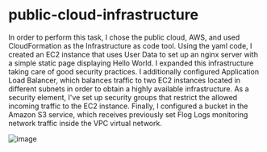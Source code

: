 # public-cloud-infrastructure

In order to perform this task, I chose the public cloud, AWS, and used CloudFormation as the Infrastructure as code tool. Using the yaml code, I created an EC2 instance that uses User Data to set up an nginx server with a simple static page displaying Hello World. I expanded this infrastructure taking care of good security practices. I additionally configured Application Load Balancer, which balances traffic to two EC2 instances located in different subnets in order to obtain a highly available infrastructure. As a security element, I've set up security groups that restrict the allowed incoming traffic to the EC2 instance. Finally, I configured a bucket in the Amazon S3 service, which receives previously set Flog Logs monitoring network traffic inside the VPC virtual network.

![image](https://user-images.githubusercontent.com/107367815/209612169-4558e3e9-38a2-4a9b-ad0a-ff762b91eb06.png)
